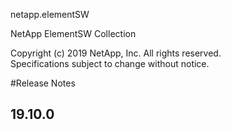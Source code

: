 netapp.elementSW                                              
                                                             
NetApp ElementSW Collection                                   
                                                            
Copyright (c) 2019 NetApp, Inc. All rights reserved.         
Specifications subject to change without notice.             
                                                             
#Release Notes
## 19.10.0

